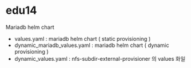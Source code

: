 # edu14
Mariadb helm chart



- values.yaml : mariadb helm chart ( static provisioning )
- dynamic_mariadb_values.yaml : mariadb helm chart ( dynamic provisioning )
- dynamic_values.yaml : nfs-subdir-external-provisioner 의 values 화일
